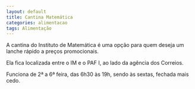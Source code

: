 ```yaml
---
layout: default
title: Cantina Matemática
categories: alimentacao
tags: Alimentação
---
```


A cantina do Instituto de Matemática é uma opção para quem deseja um lanche rápido a preços promocionais.

Ela fica localizada entre o IM e o PAF I, ao lado da agência dos Correios.

Funciona de 2ª a 6ª feira, das 6h30 às 19h, sendo às sextas, fechada mais cedo.
